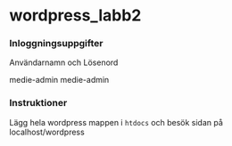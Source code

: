 # wordpress_labb2

### Inloggningsuppgifter

Användarnamn och Lösenord

medie-admin
medie-admin 


### Instruktioner

Lägg hela wordpress mappen i `htdocs` och besök sidan på
localhost/wordpress
